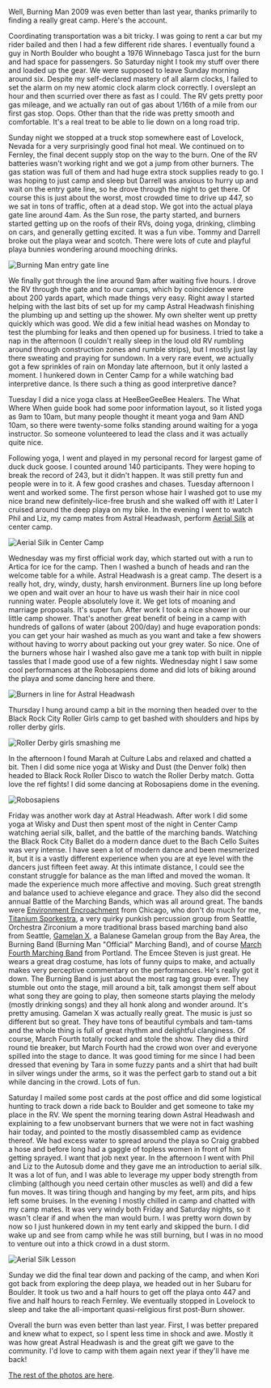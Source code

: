 Well, Burning Man 2009 was even better than last year, thanks primarily to finding a really great camp. Here's the account.

Coordinating transportation was a bit tricky. I was going to rent a car but my rider bailed and then I had a few different ride shares. I eventually found a guy in North Boulder who bought a 1976 Winnebago Tasca just for the burn and had space for passengers. So Saturday night I took my stuff over there and loaded up the gear. We were supposed to leave Sunday morning around six. Despite my self-declared mastery of all alarm clocks, I failed to set the alarm on my new atomic clock alarm clock correctly. I overslept an hour and then scurried over there as fast as I could. The RV gets pretty poor gas mileage, and we actually ran out of gas about 1/16th of a mile from our first gas stop. Oops. Other than that the ride was pretty smooth and comfortable. It's a real treat to be able to lie down on a long road trip.

Sunday night we stopped at a truck stop somewhere east of Lovelock, Nevada for a very surprisingly good final hot meal. We continued on to Fernley, the final decent supply stop on the way to the burn. One of the RV batteries wasn't working right and we got a jump from other burners. The gas station was full of them and had huge extra stock supplies ready to go. I was hoping to just camp and sleep but Darrell was anxious to hurry up and wait on the entry gate line, so he drove through the night to get there. Of course this is just about the worst, most crowded time to drive up 447, so we sat in tons of traffic, often at a dead stop. We got into the actual playa gate line around 4am. As the Sun rose, the party started, and burners started getting up on the roofs of their RVs, doing yoga, drinking, climbing on cars, and generally getting excited. It was a fun vibe. Tommy and Darrell broke out the playa wear and scotch. There were lots of cute and playful playa bunnies wondering around mooching drinks.

![Burning Man entry gate line](/photos/burning_man_2009/024_line_at_the_gate.jpg)

We finally got through the line around 9am after waiting five hours. I drove the RV through the gate and to our camps, which by coincidence were about 200 yards apart, which made things very easy. Right away I started helping with the last bits of set up for my camp Astral Headwash finishing the plumbing up and setting up the shower. My own shelter went up pretty quickly which was good. We did a few initial head washes on Monday to test the plumbing for leaks and then opened up for business. I tried to take a nap in the afternoon (I couldn't really sleep in the loud old RV rumbling around through construction zones and rumble strips), but I mostly just lay there sweating and praying for sundown. In a very rare event, we actually got a few sprinkles of rain on Monday late afternoon, but it only lasted a moment. I hunkered down in Center Camp for a while watching bad interpretive dance. Is there such a thing as good interpretive dance?

Tuesday I did a nice yoga class at HeeBeeGeeBee Healers. The What Where When guide book had some poor information layout, so it listed yoga as 9am to 10am, but many people thought it meant yoga and 9am AND 10am, so there were twenty-some folks standing around waiting for a yoga instructor. So someone volunteered to lead the class and it was actually quite nice.

Following yoga, I went and played in my personal record for largest game of duck duck goose. I counted around 140 participants. They were hoping to break the record of 243, but it didn't happen. It was still pretty fun and people were in to it. A few good crashes and chases. Tuesday afternoon I went and worked some. The first person whose hair I washed got to use my nice brand new definitely-lice-free brush and she walked off with it! Later I cruised around the deep playa on my bike. In the evening I went to watch Phil and Liz, my camp mates from Astral Headwash, perform [Aerial Silk](http://en.wikipedia.org/wiki/Aerial_silk) at center camp.

![Aerial Silk in Center Camp](/photos/burning_man_2009/055_aerial_silk_phil_liz.jpg)

Wednesday was my first official work day, which started out with a run to Artica for ice for the camp. Then I washed a bunch of heads and ran the welcome table for a while. Astral Headwash is a great camp. The desert is a really hot, dry, windy, dusty, harsh environment. Burners line up long before we open and wait over an hour to have us wash their hair in nice cool running water. People absolutely love it. We get lots of moaning and marriage proposals. It's super fun. After work I took a nice shower in our little camp shower. That's another great benefit of being in a camp with hundreds of gallons of water (about 200/day) and huge evaporation ponds: you can get your hair washed as much as you want and take a few showers without having to worry about packing out your grey water. So nice. One of the burners whose hair I washed also gave me a tank top with built in nipple tassles that I made good use of a few nights. Wednesday night I saw some cool performances at the Robosapiens dome and did lots of biking around the playa and some dancing here and there.

![Burners in line for Astral Headwash](/photos/burning_man_2009/077_astral_headwash_line.jpg "Burners in line for Astral Headwash")

Thursday I hung around camp a bit in the morning then headed over to the Black Rock City Roller Girls camp to get bashed with shoulders and hips by roller derby girls.

![Roller Derby girls smashing me](/photos/burning_man_2009/079_roller_derby_smash.jpg)

In the afternoon I found Marah at Culture Labs and relaxed and chatted a bit. Then I did some nice yoga at Wisky and Dust (the Denver folk) then headed to Black Rock Roller Disco to watch the Roller Derby match. Gotta love the ref fights! I did some dancing at Robosapiens dome in the evening.

![Robosapiens](/photos/burning_man_2009/066_robosapiens.jpg)

Friday was another work day at Astral Headwash. After work I did some yoga at Wisky and Dust then spent most of the night in Center Camp watching aerial silk, ballet, and the battle of the marching bands. Watching the Black Rock City Ballet do a modern dance duet to the Bach Cello Suites was very intense. I have seen a lot of modern dance and been mesmerized it, but it is a vastly different experience when you are at eye level with the dancers just fifteen feet away. At this intimate distance, I could see the constant struggle for balance as the man lifted and moved the woman. It made the experience much more affective and moving. Such great strength and balance used to achieve elegance and grace. They also did the second annual Battle of the Marching Bands, which was all around great. The bands were [Environment Encroachment](http://www.encroach.net/) from Chicago, who don't do much for me, [Titanium Sporkestra](http://titaniumsporkestra.com/), a very quirky punkish percussion group from Seattle, Orchestra Zirconium a more traditional brass based marching band also from Seattle, [Gamelan X](http://www.gamelanx.com/), a Balanese Gamelan group from the Bay Area, the Burning Band (Burning Man "Official" Marching Band), and of course [March Fourth Marching Band](http://www.marchfourthmarchingband.com/) from Portland. The Emcee Steven is just great. He wears a great drag costume, has lots of funny quips to make, and actually makes very perceptive commentary on the performances. He's really got it down. The Burning Band is just about the most rag tag group ever. They stumble out onto the stage, mill around a bit, talk amongst them self about what song they are going to play, then someone starts playing the melody (mostly drinking songs) and they all honk along and wonder around. It's pretty amusing. Gamelan X was actually really great. The music is just so different but so great. They have tons of beautiful cymbals and tam-tams and the whole thing is full of great rhythm and delightful clanginess. Of course, March Fourth totally rocked and stole the show. They did a third round tie breaker, but March Fourth had the crowd won over and everyone spilled into the stage to dance. It was good timing for me since I had been dressed that evening by Tara in some fuzzy pants and a shirt that had built in silver wings under the arms, so it was the perfect garb to stand out a bit while dancing in the crowd. Lots of fun.

Saturday I mailed some post cards at the post office and did some logistical hunting to track down a ride back to Boulder and get someone to take my place in the RV. We spent the morning tearing down Astral Headwash and explaining to a few unobservant burners that we were not in fact washing hair today, and pointed to the mostly disassembled camp as evidence thereof. We had excess water to spread around the playa so Craig grabbed a hose and before long had a gaggle of topless women in front of him getting sprayed. I want that job next year. In the afternoon I went with Phil and Liz to the Autosub dome and they gave me an introduction to aerial silk. It was a lot of fun, and I was able to leverage my upper body strength from climbing (although you need certain other muscles as well) and did a few fun moves. It was tiring though and hanging by my feet, arm pits, and hips left some bruises. In the evening I mostly chilled in camp and chatted with my camp mates. It was very windy both Friday and Saturday nights, so it wasn't clear if and when the man would burn. I was pretty worn down by now so I just hunkered down in my tent early and skipped the burn. I did wake up and see from camp while he was still burning, but I was in no mood to venture out into a thick crowd in a dust storm.

![Aerial Silk Lesson](/photos/burning_man_2009/105_aerial_silk_lesson.jpg)

Sunday we did the final tear down and packing of the camp, and when Kori got back from exploring the deep playa, we headed out in her Subaru for Boulder. It took us two and a half hours to get off the playa onto 447 and five and half hours to reach Fernley. We eventually stopped in Lovelock to sleep and take the all-important quasi-religious first post-Burn shower.

Overall the burn was even better than last year. First, I was better prepared and knew what to expect, so I spent less time in shock and awe. Mostly it was how great Astral Headwash is and the great gift we gave to the community. I'd love to camp with them again next year if they'll have me back!

[The rest of the photos are here](/app/photos?gallery=burning_man_2009).